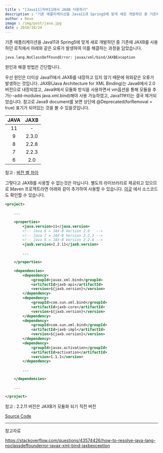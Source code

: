 ```yaml
---
title : "[Java11]자바11에서 JAXB 사용하기"
description : "기존 애플리케이션을 Java11과 Spring5에 맞게 새로 개발하던 중 기존에 JAXB를 사용하던 로직에서 아래와 같은 오류가 발생하여 이를 해결하는 과정을 담았습니다."
author : Reve 
image : /img/post/java.jpg 
date : 2018/10/24
---
```


기존 애플리케이션을 Java11과 Spring5에 맞게 새로 개발하던 중 기존에 JAXB를 사용하던 로직에서 아래와 같은 오류가 발생하여 이를 해결하는 과정을 담았습니다.

```
java.lang.NoClassDefFoundError: javax/xml/bind/JAXBException
```

원인과 해결 방법은 간단합니다.

우선 원인은 더이상 Java11에서 JAXB를 내장하고 있지 않기 때문에 위와같은 오류가 발생하는 것입니다. JAXB(Java Architecture for XML Binding)는 Java6에서 2.0버전으로 내장되었고, Java9에서 모듈화 방식을 사용하면서 vm옵션을 통해 모듈을 추가(--add-modules java.xml.bind)해야 사용 가능하였고, Java11부터는 결국 제거되었습니다. 참고로 Java9
document를 보면 상단에 @Deprecated(forRemoval = true) 표기가 되어있는 것을 볼 수 있을것입니다.

| JAVA | JAXB |
| :------: | :------: | 
| 11 | - |
| 9 | 2.3.0 |
| 8 | 2.2.8 |
| 7 | 2.2.3 |
| 6 | 2.0 |

참고 : [버전 별 차이](https://javaee.github.io/jaxb-v2/doc/user-guide/release-documentation.html#a-2-3-0)

그렇다고 JAXB를 사용할 수 없는것은 아닙니다. 별도의 라이브러리로 제공되고 있으므로 Maven 프로젝트라면 아래와 같이 추가하여 사용할 수 있습니다. [이곳](https://github.com/javaee/jaxb-v2) 에서 소스코드도 확인할 수 있습니다.

```xml
<project>

	...

	<properties>
		<java.version>11</java.version>
		<!-- Java 6 = JAX-B Version 2.0   -->
		<!-- Java 7 = JAX-B Version 2.2.3 -->
		<!-- Java 8 = JAX-B Version 2.2.8 -->
		<jaxb.version>2.2.11</jaxb.version>

		...

	</properties>

	<dependencies>
		<dependency>
			<groupId>javax.xml.bind</groupId>
			<artifactId>jaxb-api</artifactId>
			<version>${jaxb.version}</version>
		</dependency>
		<dependency>
			<groupId>com.sun.xml.bind</groupId>
			<artifactId>jaxb-core</artifactId>
			<version>${jaxb.version}</version>
		</dependency>
		<dependency>
			<groupId>com.sun.xml.bind</groupId>
			<artifactId>jaxb-impl</artifactId>
			<version>${jaxb.version}</version>
		</dependency>
		<dependency>
			<groupId>javax.activation</groupId>
			<artifactId>activation</artifactId>
			<version>1.1.1</version>
		</dependency>

		...

	</dependencies>

	...

</project>
```
참고 : 2.2.11 버전은 JAXB가 모듈화 되기 직전 버전

[Source Code](https://github.com/Reve1988/jdk11study/blob/master/src/main/java/kr/revelope/jdk11study/JaxbTest.java)

---

참고자료

https://stackoverflow.com/questions/43574426/how-to-resolve-java-lang-noclassdeffounderror-javax-xml-bind-jaxbexception
